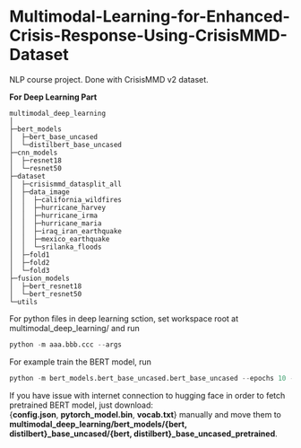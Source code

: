 # Multimodal-Learning-for-Enhanced-Crisis-Response-Using-CrisisMMD-Dataset
NLP course project. Done with CrisisMMD v2 dataset.


**For Deep Learning Part**
```
multimodal_deep_learning
│ 
├─bert_models
│  ├─bert_base_uncased
│  └─distilbert_base_uncased
├─cnn_models
│  ├─resnet18
│  └─resnet50
├─dataset
│  ├─crisismmd_datasplit_all
│  ├─data_image
│  │  ├─california_wildfires
│  │  ├─hurricane_harvey
│  │  ├─hurricane_irma
│  │  ├─hurricane_maria
│  │  ├─iraq_iran_earthquake
│  │  ├─mexico_earthquake
│  │  └─srilanka_floods
│  ├─fold1
│  ├─fold2
│  └─fold3
├─fusion_models
│  ├─bert_resnet18
│  └─bert_resnet50
└─utils
```

For python files in deep learning sction, set workspace root at multimodal_deep_learning/  and run
```python
python -m aaa.bbb.ccc --args
```
For example train the BERT model, run
```python
python -m bert_models.bert_base_uncased.bert_base_uncased --epochs 10 --lr 1e-6 --batch_size 256
```

If you have issue with internet connection to hugging face in order to fetch pretrained BERT model, just download:  
{**config.json**, **pytorch_model.bin**, **vocab.txt**} manually and move them to  
**multimodal_deep_learning/bert_models/{bert, distilbert}_base_uncased/{bert, distilbert}_base_uncased_pretrained**.
